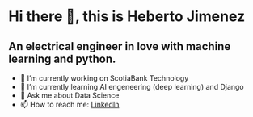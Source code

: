 # Hi there 👋, this is Heberto Jimenez
## An electrical engineer in love with machine learning and python.

- 🔭 I’m currently working on ScotiaBank Technology
- 🌱 I’m currently learning AI engeneering (deep learning) and Django
- 💬 Ask me about Data Science
- 📫 How to reach me: [LinkedIn](https://www.linkedin.com/in/hebertojimenez/)

